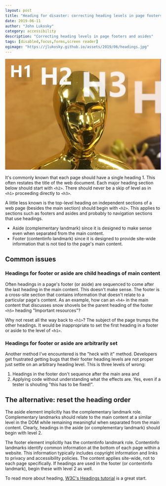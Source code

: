 ```yaml
---
layout: post
title: "Heading for disaster: correcting heading levels in page footers and asides"
date: 2019-06-11
author: "John Lukosky"
category: accessibility
description: "Correcting heading levels in page footers and asides"
tags: [disabled,focus,forms,screen reader]
ogimage: "https://jlukosky.github.io/assets/2019/06/headings.jpg"
---
```


![A sharply focused horse on a beach next to two blurred horses](/assets/2019/06/headings.jpg)

It's commonly known that each page should have a single heading 1. This often restates the title of the web document. Each major heading section below should start with `<h2>`. There should never be a skip of level as in `<h1>` proceeding directly to `<h3>`.

A little less known is the top-level heading on independent sections of a web page (besides the main section) should begin with `<h2>`. This applies to sections such as footers and asides and probably to navigation sections that use headings.

- Aside (complementary landmark) since it is designed to make sense even when separated from the main content.
- Footer (contentinfo landmark) since it is designed to provide site-wide information that is not tied to the page's main content.

## Common issues

### Headings for footer or aside are child headings of main content

Often headings in a page's footer (or aside) are sequenced to come after the last heading in the main content. This doesn't make sense. The footer is a cross-site section that contains information that doesn't relate to a particular page's content. As an example, how can an `<h4>` in the main content that discusses snow shovels be the parent heading of the footer `<h5>` heading "Important resources"?

Why not reset all the way back to `<h1>`? The subject of the page trumps the other headings. It would be inappropriate to set the first heading in a footer or aside to the level of `<h1>`.

### Headings for footer or aside are arbitrarily set

Another method I've encountered is the "heck with it" method. Developers get frustrated getting bugs that their footer heading levels are not proper just settle on an arbitrary heading level. This is three levels of wrong:

1. Headings in the footer don't sequence after the main area and
2. Applying code without understanding what the effects are. Yes, even if a tester is shouting "this has to be fixed!".

## The alternative: reset the heading order

The aside element implicitly has the complementary landmark role. Complementary landmarks should relate to the main content at a similar level in the DOM while remaining meaningful when separated from the main content. Clearly, headings in the aside (or complementary landmark) should begin with level 2.

The footer element implicitly has the contentinfo landmark role. Contentinfo landmarks identify common information at the bottom of each page within a website. This information typically includes copyright information and links to privacy and accessibility policies. The content applies site-wide, not to each page specifically. If headings are used in the footer  (or contentinfo landmark), begin these with level 2 as well.

To read more about heading, [W3C's Headings tutorial](https://www.w3.org/WAI/tutorials/page-structure/headings/#main-heading-before-navigation) is a great start.
